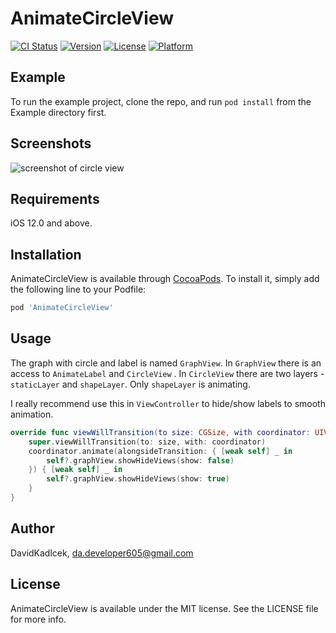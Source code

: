 # AnimateCircleView

[![CI Status](https://img.shields.io/travis/DavidKadlcek/AnimateCircleView.svg?style=flat)](https://travis-ci.org/DavidKadlcek/AnimateCircleView)
[![Version](https://img.shields.io/cocoapods/v/AnimateCircleView.svg?style=flat)](https://cocoapods.org/pods/AnimateCircleView)
[![License](https://img.shields.io/cocoapods/l/AnimateCircleView.svg?style=flat)](https://cocoapods.org/pods/AnimateCircleView)
[![Platform](https://img.shields.io/cocoapods/p/AnimateCircleView.svg?style=flat)](https://cocoapods.org/pods/AnimateCircleView)

## Example

To run the example project, clone the repo, and run `pod install` from the Example directory first.

## Screenshots
![screenshot of circle view](https://i.imgur.com/QMZ6ILv.png)

## Requirements

iOS 12.0 and above.

## Installation

AnimateCircleView is available through [CocoaPods](https://cocoapods.org). To install
it, simply add the following line to your Podfile:

```ruby
pod 'AnimateCircleView'
```

## Usage

The graph with circle and label is named `GraphView`. In `GraphView` there is an access to `AnimateLabel` and `CircleView` . 
In `CircleView` there are two layers  - `staticLayer` and `shapeLayer`. Only `shapeLayer` is animating.

I really recommend use this in `ViewController` to hide/show labels to smooth animation.
```swift
override func viewWillTransition(to size: CGSize, with coordinator: UIViewControllerTransitionCoordinator) {
    super.viewWillTransition(to: size, with: coordinator)
    coordinator.animate(alongsideTransition: { [weak self] _ in
        self?.graphView.showHideViews(show: false)
    }) { [weak self] _ in
        self?.graphView.showHideViews(show: true)
    }
}
```

## Author

DavidKadlcek, da.developer605@gmail.com

## License

AnimateCircleView is available under the MIT license. See the LICENSE file for more info.
